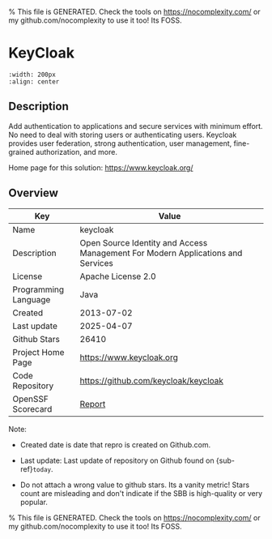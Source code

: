 
% This file is GENERATED. Check the tools on https://nocomplexity.com/ or my github.com/nocomplexity to use it too! Its FOSS. 

# KeyCloak


```{image} https://github.com/keycloak/keycloak-misc/raw/main/logo/logo.svg 
:width: 200px 
:align: center 
```

## Description 

Add authentication to applications and secure services with minimum effort. No need to deal with storing users or authenticating users. Keycloak provides user federation, strong authentication, user management, fine-grained authorization, and more. 

Home page for this solution: https://www.keycloak.org/ 

## Overview 

| Key | Value |
| --- | --- |
| Name | keycloak |
| Description | Open Source Identity and Access Management For Modern Applications and Services |
| License | Apache License 2.0 |
| Programming Language | Java |
| Created | 2013-07-02 |
| Last update | 2025-04-07 |
| Github Stars | 26410 |
| Project Home Page | https://www.keycloak.org |
| Code Repository | https://github.com/keycloak/keycloak |
| OpenSSF Scorecard | [Report](https://securityscorecards.dev/viewer/?uri=github.com/keycloak/keycloak) |

Note:
 - Created date is date that repro is created on Github.com. 

- Last update: Last update of repository on Github found on {sub-ref}`today`. 

- Do not attach a wrong value to github stars. Its a vanity metric! Stars count are misleading and 
don't indicate if the SBB is high-quality or very popular.

% This file is GENERATED. Check the tools on https://nocomplexity.com/ or my github.com/nocomplexity to use it too! Its FOSS. 

